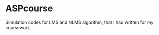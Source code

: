 ASPcourse
=========

Simulation codes for LMS and NLMS algorithm, that I had written for my coursework. 
